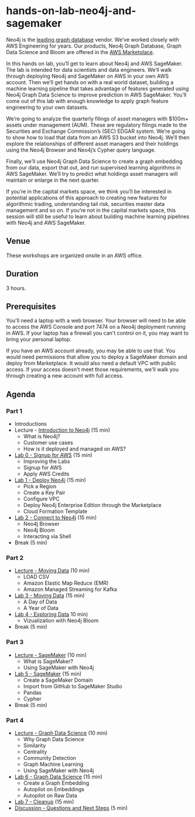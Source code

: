 # hands-on-lab-neo4j-and-sagemaker
Neo4j is the [leading graph database](https://neo4j.com/whitepapers/forrester-wave-graph-data-platforms/) vendor.  We’ve worked closely with AWS Engineering for years.  Our products, Neo4j Graph Database, Graph Data Science and Bloom are offered in the [AWS Marketplace](https://aws.amazon.com/marketplace/seller-profile?id=23ec694a-d2af-4641-b4d3-b7201ab2f5f9).

In this hands on lab, you’ll get to learn about Neo4j and AWS SageMaker.  The lab is intended for data scientists and data engineers.  We’ll walk through deploying Neo4j and SageMaker on AWS in your own AWS account.  Then we’ll get hands on with a real world dataset, building a machine learning pipeline that takes advantage of features generated using Neo4j Graph Data Science to improve prediction in AWS SageMaker.  You’ll come out of this lab with enough knowledge to apply graph feature engineering to your own datasets.

We’re going to analyze the quarterly filings of asset managers with $100m+ assets under management (AUM).  These are regulatory filings made to the Securities and Exchange Commission’s (SEC) EDGAR system.  We’re going to show how to load that data from an AWS S3 bucket into Neo4j.  We’ll then explore the relationships of different asset managers and their holdings using the Neo4j Browser and Neo4j’s Cypher query language.

Finally, we’ll use Neo4j Graph Data Science to create a graph embedding from our data, export that out, and run supervised learning algorithms in AWS SageMaker.  We’ll try to predict what holdings asset managers will maintain or enlarge in the next quarter.  

If you’re in the capital markets space, we think you’ll be interested in potential applications of this approach to creating new features for algorithmic trading, understanding tail risk, securities master data management and so on.  If you’re not in the capital markets space, this session will still be useful to learn about building machine learning pipelines with Neo4j and AWS SageMaker.

## Venue
These workshops are organized onsite in an AWS office.

## Duration
3 hours.

## Prerequisites
You'll need a laptop with a web browser. Your browser will need to be able to access the AWS Console and port 7474 on a Neo4j deployment running in AWS.  If your laptop has a firewall you can't control on it, you may want to bring your personal laptop.

If you have an AWS account already, you may be able to use that.  You would need permissions that allow you to deploy a SageMaker domain and deploy from Marketplace.  It would also need a default VPC with public access.  If your access doesn't meet those requirements, we'll walk you through creating a new account with full access.

## Agenda

### Part 1
* Introductions
* Lecture - [Introduction to Neo4j](https://docs.google.com/presentation/d/1-wrPfSdyx-5qvFKX29BvpN-K-uWAOYEqYzz6J4LA30U/edit?usp=sharing) (15 min)
    * What is Neo4j?
    * Customer use cases
    * How is it deployed and managed on AWS?
* [Lab 0 - Signup for AWS](Lab%200%20-%20Signup%20for%20AWS) (15 min)
    * Improving the Labs
    * Signup for AWS
    * Apply AWS Credits
* [Lab 1 - Deploy Neo4j](Lab%201%20-%20Deploy%20Neo4j) (15 min)
    * Pick a Region
    * Create a Key Pair
    * Configure VPC
    * Deploy Neo4j Enterprise Edition through the Marketplace
    * Cloud Formation Template
* [Lab 2 - Connect to Neo4j](Lab%202%20-%20Connect%20to%20Neo4j/README.md) (15 min)
    * Neo4j Browser
    * Neo4j Bloom
    * Interacting via Shell
* Break (5 min)

### Part 2
* [Lecture - Moving Data](https://docs.google.com/presentation/d/1iAMN6o-aMNtg2WAZzHORbckV--JXa2wiY5YLBNDRN3w/edit?usp=sharing) (10 min)
    * LOAD CSV
    * Amazon Elastic Map Reduce (EMR)
    * Amazon Managed Streaming for Kafka
* [Lab 3 - Moving Data](Lab%203%20-%20Moving%20Data/README.md) (15 min)
    * A Day of Data
    * A Year of Data
* [Lab 4 - Exploring Data](Lab%204%20-%20Exploring%20Data/README.md) 10 min)
    * Vizualization with Neo4j Bloom
* Break (5 min)

### Part 3
* [Lecture - SageMaker](https://docs.google.com/presentation/d/1pbbYsA6U1RlTt5CJV6zjpDLya9xVThRODAO3-CyKIBc/edit?usp=sharing) (10 min)
    * What is SageMaker?
    * Using SageMaker with Neo4j
* [Lab 5 - SageMaker](Lab%205%20-%20SageMaker) (15 min)
    * Create a SageMaker Domain
    * Import from GitHub to SageMaker Studio
    * Pandas
    * Cypher
* Break (5 min)

### Part 4
* [Lecture - Graph Data Science](https://docs.google.com/presentation/d/1dx5ve401iHlUseznhdbHE-h-Uk97ENheS_d6tEVIcOc/edit?usp=sharing) (10 min)
    * Why Graph Data Science
    * Similarity
    * Centrality
    * Community Detection
    * Graph Machine Learning
    * Using SageMaker with Neo4j
* [Lab 6 - Graph Data Science](Lab%206%20-%20Graph%20Data%20Science/README.md) (15 min)
    * Create a Graph Embedding
    * Autopilot on Embeddings
    * Autopilot on Raw Data
* [Lab 7 - Cleanup](Lab%207%20-%20Cleanup) (15 min)
* [Discussion - Questions and Next Steps](Discussion%20-%20Questions%20and%20Next%20Steps.md) (5 min)
